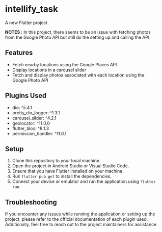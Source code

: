 # intellify_task

A new Flutter project.


**NOTES :** In this project, there seems to be an issue with fetching photos from the Google Photo API but still do the setting up and calling the API.

## Features

- Fetch nearby locations using the Google Places API
- Display locations in a carousel slider
- Fetch and display photos associated with each location using the Google Photo API


## Plugins Used

- dio: ^5.4.1
- pretty_dio_logger: ^1.3.1
- carousel_slider: ^4.2.1
- geolocator: ^11.0.0
- flutter_bloc: ^8.1.3
- permission_handler: ^11.0.1


## Setup

1. Clone this repository to your local machine.
2. Open the project in Android Studio or Visual Studio Code.
3. Ensure that you have Flutter installed on your machine.
4. Run `flutter pub get` to install the dependencies.
5. Connect your device or emulator and run the application using `flutter run`.

## Troubleshooting

If you encounter any issues while running the application or setting up the project, please refer to the official documentation of each plugin used. Additionally, feel free to reach out to the project maintainers for assistance.
